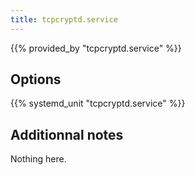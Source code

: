 ```yaml
---
title: tcpcryptd.service
---
```


{{% provided_by "tcpcryptd.service" %}}

## Options

{{% systemd_unit "tcpcryptd.service" %}}

## Additionnal notes

Nothing here.